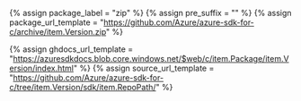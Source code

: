 {% assign package_label = "zip" %}
{% assign pre_suffix = "" %}
{% assign package_url_template = "https://github.com/Azure/azure-sdk-for-c/archive/item.Version.zip" %}
<!--{% assign msdocs_url_template = "https://docs.microsoft.com/c/api/overview/azure/item.TrimmedPackage-readme" %}-->
{% assign ghdocs_url_template = "https://azuresdkdocs.blob.core.windows.net/$web/c/item.Package/item.Version/index.html" %}
{% assign source_url_template = "https://github.com/Azure/azure-sdk-for-c/tree/item.Version/sdk/item.RepoPath/" %}